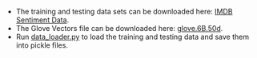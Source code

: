 * The training and testing data sets can be downloaded here: [IMDB Sentiment Data](https://github.com/DataNoob0723/Movie_Data_Analysis/blob/master/imdb_sentiment_data.zip).
* The Glove Vectors file can be downloaded here: [glove.6B.50d](https://github.com/DataNoob0723/deep-learning-ai-hws/blob/master/5%20-%20Sequence%20Models/Week%202/Programming%20Assignments/2%20-%20Emojify/data/glove.6B.50d.txt).
* Run [data_loader.py](https://github.com/DataNoob0723/deep-learning-frameworks/blob/master/Keras/Word%20Embedding%20and%20Sentiment/data_loader.py) to load the training and testing data and save them into pickle files.
